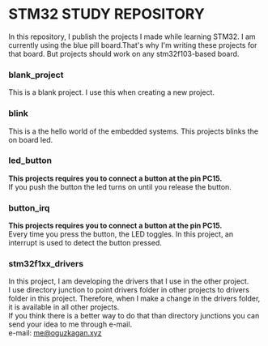 # STM32 STUDY REPOSITORY
In this repository, I publish the projects I made while learning STM32.
I am currently using the blue pill board.That's why I'm writing these projects for that board. But projects should work on any stm32f103-based board.
### blank_project

This is a blank project. I use this when creating a new project.

### blink

This is a the hello world of the embedded systems. This projects blinks the on board led.

### led_button

**This projects requires you to connect a button at the pin PC15.**
<br/>
If you push the button the led turns on until you release the button.

### button_irq

**This projects requires you to connect a button at the pin PC15.**
<br/>
Every time you press the button, the  LED toggles. In this project, an interrupt is used to detect the button pressed.

### stm32f1xx_drivers

In this project, I am developing the drivers that I use in the other project.
<br/>
I use directory junction to point drivers folder in other projects to drivers folder in this project. Therefore, when I make a change in the drivers folder, it is available in all other projects.
<br/>
If you think there is a better way to do that than directory junctions you can send your idea to me through e-mail.
<br/>
e-mail: me@oguzkagan.xyz